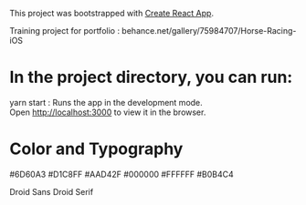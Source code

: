 This project was bootstrapped with [Create React App](https://github.com/facebook/create-react-app).

Training project for portfolio : behance.net/gallery/75984707/Horse-Racing-iOS

# In the project directory, you can run:

yarn start : Runs the app in the development mode.<br />
Open [http://localhost:3000](http://localhost:3000) to view it in the browser.


# Color and Typography

#6D60A3
#D1C8FF
#AAD42F
#000000
#FFFFFF
#B0B4C4

Droid Sans
Droid Serif







